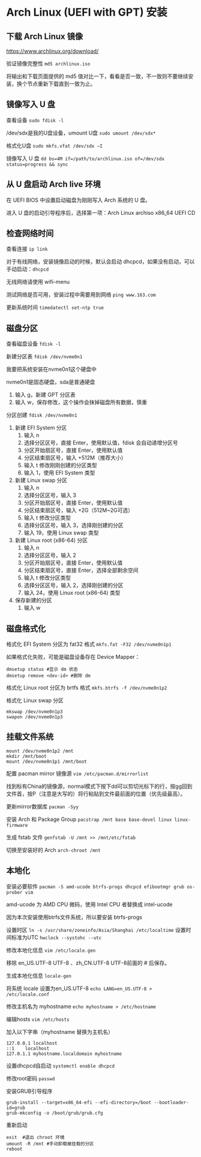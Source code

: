 # Arch Linux (UEFI with GPT) 安装

## 下载 Arch Linux 镜像

<https://www.archlinux.org/download/>

验证镜像完整性 `md5 archlinux.iso`

将输出和下载页面提供的 md5 值对比一下，看看是否一致，不一致则不要继续安装，换个节点重新下载直到一致为止。

## 镜像写入 U 盘

查看设备 `sudo fdisk -l`

/dev/sdx是我的U盘设备，umount U盘 `sudo umount /dev/sdx*`

格式化U盘 `sudo mkfs.vfat /dev/sdx –I`

镜像写入 U 盘 `dd bs=4M if=/path/to/archlinux.iso of=/dev/sdx status=progress && sync`

## 从 U 盘启动 Arch live 环境

在 UEFI BIOS 中设置启动磁盘为刚刚写入 Arch 系统的 U 盘。

进入 U 盘的启动引导程序后，选择第一项：Arch Linux archiso x86_64 UEFI CD

## 检查网络时间

查看连接 `ip link`

对于有线网络，安装镜像启动的时候，默认会启动 dhcpcd，如果没有启动，可以手动启动：`dhcpcd`

无线网络请使用 wifi-menu

测试网络是否可用，安装过程中需要用到网络 `ping www.163.com`

更新系统时间 `timedatectl set-ntp true`

## 磁盘分区

查看磁盘设备 `fdisk -l`

新建分区表 `fdisk /dev/nvme0n1`


我要把系统安装在nvme0n1这个硬盘中

nvme0n1是固态硬盘，sda是普通硬盘

1. 输入 g，新建 GPT 分区表
2. 输入 w，保存修改，这个操作会抹掉磁盘所有数据，慎重

分区创建 `fdisk /dev/nvme0n1`

1. 新建 EFI System 分区
    1. 输入 n
    2. 选择分区区号，直接 Enter，使用默认值，fdisk 会自动递增分区号
    3. 分区开始扇区号，直接 Enter，使用默认值
    4. 分区结束扇区号，输入 +512M（推荐大小）
    5. 输入 t 修改刚刚创建的分区类型
    6. 输入 1，使用 EFI System 类型
2. 新建 Linux swap 分区
    1. 输入 n
    2. 选择分区区号，输入 3
    3. 分区开始扇区号，直接 Enter，使用默认值
    4. 分区结束扇区号，输入 +2G（512M~2G可选）
    5. 输入 t 修改分区类型
    6. 选择分区区号，输入 3，选择刚创建的分区
    7. 输入 19，使用 Linux swap 类型
3. 新建 Linux root (x86-64) 分区
    1. 输入 n
    2. 选择分区区号，输入 2
    3. 分区开始扇区号，直接 Enter，使用默认值
    4. 分区结束扇区号，直接 Enter，选择全部剩余空间
    5. 输入 t 修改分区类型
    6. 选择分区区号，输入 2，选择刚创建的分区
    7. 输入 24，使用 Linux root (x86-64) 类型
4. 保存新建的分区
    1. 输入 w

## 磁盘格式化

格式化 EFI System 分区为 fat32 格式 `mkfs.fat -F32 /dev/nvme0n1p1`

如果格式化失败，可能是磁盘设备存在 Device Mapper：
```shell
dmsetup status #显示 dm 状态
dmsetup remove <dev-id> #删除 dm
```

格式化 Linux root 分区为 brtfs 格式 `mkfs.btrfs -f /dev/nvme0n1p2`

格式化 Linux swap 分区
```shell
mkswap /dev/nvme0n1p3
swapon /dev/nvme0n1p3
```

## 挂载文件系统

```shell
mount /dev/nvme0n1p2 /mnt
mkdir /mnt/boot
mount /dev/nvme0n1p1 /mnt/boot
```

配置 pacman mirror 镜像源 `vim /etc/pacman.d/mirrorlist`

找到标有China的镜像源，normal模式下按下dd可以剪切光标下的行，按gg回到文件首，按P（注意是大写的）将行粘贴到文件最前面的位置（优先级最高）。

更新mirror数据库 `pacman -Syy`

安装 Arch 和 Package Group `pacstrap /mnt base base-devel linux linux-firmware`

生成 fstab 文件 `genfstab -U /mnt >> /mnt/etc/fstab`

切换至安装好的 Arch `arch-chroot /mnt`

## 本地化

安装必要软件 `pacman -S amd-ucode btrfs-progs dhcpcd efibootmgr grub os-prober vim`

amd-ucode 为 AMD CPU 微码，使用 Intel CPU 者替换成 intel-ucode

因为本次安装使用btrfs文件系统，所以要安装 btrfs-progs

设置时区 `ln -s /usr/share/zoneinfo/Asia/Shanghai /etc/localtime` 设置时间标准为UTC `hwclock --systohc --utc`

修改本地化信息 `vim /etc/locale.gen`

移除 en_US.UTF-8 UTF-8 、zh_CN.UTF-8 UTF-8前面的 # 后保存。

生成本地化信息 `locale-gen`

将系统 locale 设置为en_US.UTF-8 `echo LANG=en_US.UTF-8 > /etc/locale.conf`

修改主机名为 myhostname `echo myhostname > /etc/hostname`

编辑hosts `vim /etc/hosts`

加入以下字串（myhostname 替换为主机名）

```shell
127.0.0.1 localhost
::1    localhost
127.0.1.1 myhostname.localdomain myhostname
```

设置dhcpcd自启动 `systemctl enable dhcpcd`

修改root密码 `passwd`

安装GRUB引导程序

```shell
grub-install --target=x86_64-efi --efi-directory=/boot --bootloader-id=grub
grub-mkconfig -o /boot/grub/grub.cfg
```

重新启动

```shell
exit  #退出 chroot 环境
umount -R /mnt #手动卸载被挂载的分区
reboot
```

